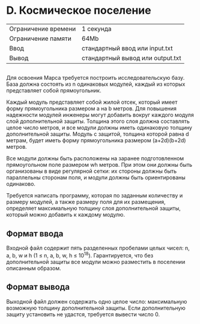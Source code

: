 <div class="problem-statement">
   <div class="header">
      <h1 class="title">D. Космическое поселение</h1>
      <table>
         <tr class="time-limit">
            <td class="property-title">Ограничение времени</td>
            <td>1&nbsp;секунда</td>
         </tr>
         <tr class="memory-limit">
            <td class="property-title">Ограничение памяти</td>
            <td>64Mb</td>
         </tr>
         <tr class="input-file">
            <td class="property-title">Ввод</td>
            <td colspan="1">стандартный ввод или input.txt</td>
         </tr>
         <tr class="output-file">
            <td class="property-title">Вывод</td>
            <td colspan="1">стандартный вывод или output.txt</td>
         </tr>
      </table>
   </div>
   <h2></h2>
   <div class="legend"><span style="">
         <p>Для освоения Марса требуется построить исследовательскую базу. База должна состоять из n одинаковых модулей, каждый из которых
            представляет собой прямоугольник.
         </p></span><p>Каждый модуль представляет собой жилой отсек, который имеет форму прямоугольника размером a на b метров. Для повышения надежности
         модулей инженеры могут добавить вокруг каждого модуля слой дополнительной защиты. Толщина этого слоя должна составлять целое
         число метров, и все модули должны иметь одинаковую толщину дополнительной защиты. Модуль с защитой, толщина которой равна
         d метрам, будет иметь форму прямоугольника размером (a+2d)(b+2d) метров.
      </p>
      <p>Все модули должны быть расположены на заранее подготовленном прямоугольном поле размером wh метров. При этом они должны быть
         организованы в виде регулярной сетки: их стороны должны быть параллельны сторонам поля, и модули должны быть ориентированы
         одинаково.
      </p>
      <p>Требуется написать программу, которая по заданным количеству и размеру модулей, а также размеру поля для их размещения, определяет
         максимальную толщину слоя дополнительной защиты, который можно добавить к каждому модулю.
      </p>
   </div>
   <h2>Формат ввода</h2>
   <div class="input-specification"><span style="">
         <p>Входной файл содержит пять разделенных пробелами целых чисел: n, a, b, w и h (<span class="tex-math-text">1 &le; n, a, b, w, h &le; 10<sup>18</sup></span>). Гарантируется, что без дополнительной защиты все модули можно разместить в поселении описанным образом.
         </p></span></div>
   <h2>Формат вывода</h2>
   <div class="output-specification"><span style="">
         <p>Выходной файл должен содержать одно целое число: максимальную возможную толщину дополнительной защиты. Если дополнительную
            защиту установить не удастся, требуется вывести число 0.
         </p></span><p></p>
   </div>

